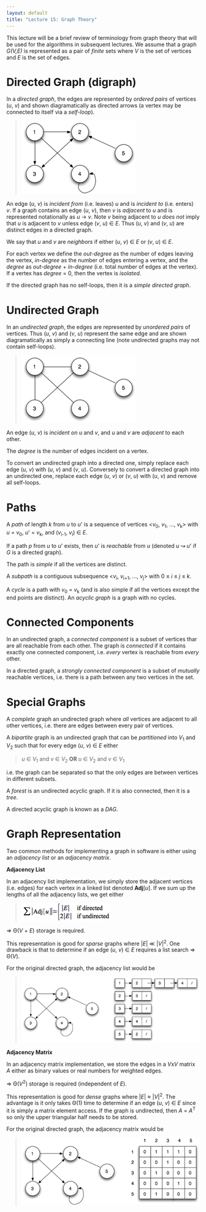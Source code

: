 ```yaml
---
layout: default
title: "Lecture 15: Graph Theory"
---
```


This lecture will be a brief review of terminology from graph theory that will be used for the algorithms in subsequent lectures. We assume that a graph *G(V,E)* is represented as a pair of *finite* sets where *V* is the set of vertices and *E* is the set of edges.

Directed Graph (digraph)
========================

In a *directed graph*, the edges are represented by *ordered pairs* of vertices (*u*, *v*) and shown diagramatically as directed arrows (a vertex may be connected to itself via a *self-loop*).

> ![image](images/lecture15/digraph.png)

An edge (*u*, *v*) is *incident from* (i.e. leaves) *u* and is *incident to* (i.e. enters) *v*. If a graph contains an edge (*u*, *v*), then *v* is *adjacent* to *u* and is represented notationally as *u* → *v*. Note *v* being adjacent to *u* *does not* imply that *u* is adjacent to *v* unless edge (*v*, *u*) ∈ *E*. Thus (*u*, *v*) and (*v*, *u*) are distinct edges in a directed graph.

We say that *u* and *v* are *neighbors* if either (*u*, *v*) ∈ *E* or (*v*, *u*) ∈ *E*.

For each vertex we define the *out-degree* as the number of edges leaving the vertex, *in-degree* as the number of edges entering a vertex, and the *degree* as *out-degree* + *in-degree* (i.e. total number of edges at the vertex). If a vertex has *degree* = 0, then the vertex is *isolated*.

If the directed graph has no self-loops, then it is a *simple directed graph*.

Undirected Graph
================

In an *undirected graph*, the edges are represented by *unordered pairs* of vertices. Thus (*u*, *v*) and (*v*, *u*) represent the same edge and are shown diagramatically as simply a connecting line (note undirected graphs may not contain self-loops).

> ![image](images/lecture15/undigraph.png)

An edge (*u*, *v*) is *incident on* *u* and *v*, and *u* and *v* are *adjacent* to each other.

The *degree* is the number of edges incident on a vertex.

To convert an undirected graph into a directed one, simply replace each edge (*u*, *v*) with (*u*, *v*) and (*v*, *u*). Conversely to convert a directed graph into an undirected one, replace each edge (*u*, *v*) or (*v*, *u*) with (*u*, *v*) and remove all self-loops.

Paths
=====

A *path* of length *k* from *u* to *u*' is a sequence of vertices \<*v*<sub>0</sub>, *v*<sub>1</sub>, ..., *v*<sub>k</sub>\> with *u* = *v*<sub>0</sub>, *u*' = *v*<sub>k</sub>, and (*v*<sub>i-1</sub>, *v*<sub>i</sub>) ∈ *E*.

If a path *p* from *u* to *u*' exists, then *u*' is *reachable* from *u* (denoted *u* ↝ *u*' if *G* is a directed graph).

The path is *simple* if all the vertices are distinct.

A *subpath* is a contiguous subsequence \<*v*<sub>i</sub>, *v*<sub>i+1</sub>, ..., *v*<sub>j</sub>\> with 0 ≤ *i* ≤ *j* ≤ *k*.

A *cycle* is a path with *v*<sub>0</sub> = *v*<sub>k</sub> (and is also simple if all the vertices except the end points are distinct). An *acyclic graph* is a graph with no cycles.

Connected Components
====================

In an undirected graph, a *connected component* is a subset of vertices thar are all reachable from each other. The graph is *connected* if it contains exactly one connected component, i.e. *every* vertex is reachable from *every* other.

In a directed graph, a *strongly connected component* is a subset of *mutually* reachable vertices, i.e. there is a path between any two vertices in the set.

Special Graphs
==============

A *complete* graph an undirected graph where *all* vertices are adjacent to all other vertices, i.e. there are edges between every pair of vertices.

A *bipartite* graph is an undirected graph that can be *partitioned* into *V*<sub>1</sub> and *V*<sub>2</sub> such that for every edge (*u*, *v*) ∈ *E* either

> *u* ∈ *V*<sub>1</sub> and *v* ∈ *V*<sub>2</sub> **OR** *u* ∈ *V*<sub>2</sub> and *v* ∈ *V*<sub>1</sub>

i.e. the graph can be separated so that the only edges are between vertices in different subsets.

A *forest* is an undirected acyclic graph. If it is also connected, then it is a *tree*.

A directed acyclic graph is known as a *DAG*.

Graph Representation
====================

Two common methods for implementing a graph in software is either using an *adjacency list* or an *adjacency matrix*.

**Adjacency List**

In an adjacency list implementation, we simply store the adjacent vertices (i.e. edges) for each vertex in a linked list denoted **Adj**[*u*]. If we sum up the lengths of all the adjacency lists, we get either

> ![image](images/lecture15/adjlist.png)

⇒ Θ(*V* + *E*) storage is required.

This representation is good for *sparse* graphs where \|*E*\| ≪ \|*V*\|<sup>2</sup>. One drawback is that to determine if an edge (*u*, *v*) ∈ *E* requires a list search ⇒ Θ(*V*).

For the original directed graph, the adjacency list would be

> ![image](images/lecture15/adjlistexample.png)

**Adjacency Matrix**

In an adjacency matrix implementation, we store the edges in a *V*x*V* matrix *A* either as binary values or real numbers for weighted edges.

⇒ Θ(*V*<sup>2</sup>) storage is required (independent of *E*).

This representation is good for *dense* graphs where \|*E*\| ≈ \|*V*\|<sup>2</sup>. The advantage is it only takes Θ(1) time to determine if an edge (*u*, *v*) ∈ *E* since it is simply a matrix element access. If the graph is undirected, then *A* = *A*<sup>T</sup> so only the upper triangular half needs to be stored.

For the original directed graph, the adjacency matrix would be

> ![image](images/lecture15/adjmatexample.png)

